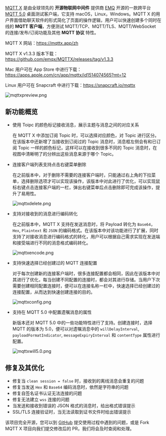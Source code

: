
[MQTT X](https://mqttx.app/zh) 是由全球领先的 **开源物联网中间件** 提供商 [EMQ](https://emqx.cn/) 开源的一款跨平台 [MQTT 5.0](https://emqx.cn/mqtt/mqtt5) 桌面测试客户端，它支持 macOS，Linux，Windows。MQTT X 的用户界面借助聊天软件的形式简化了页面的操作逻辑，用户可以快速创建多个同时在线的 **MQTT 客户端**，方便测试 MQTT/TCP、MQTT/TLS、MQTT/WebSocket  的连接/发布/订阅功能及其他 **MQTT 协议** 特性。

MQTT X 网站：https://mqttx.app/zh

MQTT X v1.3.3 版本下载：https://github.com/emqx/MQTTX/releases/tag/v1.3.3

Mac 用户可在 App Store 中进行下载：https://apps.apple.com/cn/app/mqttx/id1514074565?mt=12

Linux 用户可在 Snapcraft 中进行下载：https://snapcraft.io/mqttx

![mqttxpreview.png](https://static.emqx.net/images/26e44fe583be1d22b0fca8da42d381e0.png)

## 新功能概览

- 使用 Toipc 的颜色标记接收消息，展示主题与消息之间的对应关系

  在 MQTT X 中添加订阅 Topic 时，可以选择对应颜色，对 Topic 进行区分。在该版本中还新增了当接收到订阅过的 Topic 消息时，消息框左侧会有和已订阅 Topic 一样的颜色标记，这样可以在接收到很多不同的 Topic 消息时，在视图中清晰明了的分辨出这些消息来源于哪个 Topic。

- 连接客户端列表支持点击右键菜单删除

  在之前版本中，对于删除不需要的连接客户端时，只能通过右上角的下拉菜单，选择删除选项才可以实现该操作，该版本中对此进行了优化，可以实现鼠标右键点击连接客户端的一栏，弹出右键菜单后点击删除即可完成该操作，提升了易用性。

   ![mqttxdelete.png](https://static.emqx.net/images/247b4af27bf276c9f6a5ca5ef2ae08b0.png)

- 支持对接收到的消息进行编码转化

  在之前版本中，MQTT X 支持在发送消息时，将 Payload 转化为 `Base64`，`Hex`, `Plaintext` 和 `JSON` 的编码格式。在该版本中对该功能进行了扩展，同时支持了对接收消息进行编码格式的转化，用户可以根据自己需求实现在发送端和接受端进行不同的消息格式编码转化。

  ![mqttxencode.png](https://static.emqx.net/images/e38e5c8b3b088fe309636f89061ec592.png)

- 支持快速选择已经创建过的 MQTT 连接配置

  对于每次创建新的连接客户端时，很多连接配置都会相同，因此在该版本中对其进行了优化，每当创建不同配置的连接时，都会对其进行存储。当用户下次需要创建相同配置连接时，便可以在连接名称一栏中，快速选择已经创建过的连接配置，从而达到快速创建连接的目的。

  ![mqttxconfig.png](https://static.emqx.net/images/cf2a890c9b9ba3ab1af0a04da93d8543.png)

- 支持在 MQTT 5.0 中配置遗嘱消息的属性

  新版本还对 MQTT 5.0 中的一些功能特性进行了支持。创建连接时，选择 MQTT 的版本为 5.0，便可以对遗嘱消息中的 `willDelayInterval`, `payloadFormatIndicator`, `messageExpiryInterval` 和 `contentType` 属性进行配置。

  ![mqttxwill5.0.png](https://static.emqx.net/images/54c5fa17474b0e3a56911dc6260b8607.png)



## 修复及其优化

- 修复当 `clean session = false` 时，接收到的离线消息会重复的问题
- 修复当发送 `Hex` 和 `Base64` 编码消息时，依然是字符串的问题
- 修复自签名证书认证无法连接的问题
- 修复无法建立 `wss` 连接的问题
- 当发送和接收到错误的 JSON 格式的消息时，给出格式错误提示
- SSL/TLS 连接验证时，当无法读取到证书文件时给出错误提示



该项目完全开源，您可以到 [GitHub](https://github.com/emqx/MQTTX/issues?q=is%3Aissue+is%3Aopen+sort%3Aupdated-desc) 提交使用过程中遇到的问题，或是 Fork MQTT X 项目向我们提交修改后的 PR，我们将会及时查阅和处理。